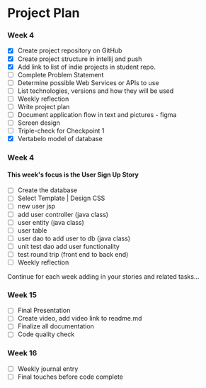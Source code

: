 # Project Plan

### Week 4
- [x] Create project repository on GitHub
- [x] Create project structure in intellij and push
- [x] Add link to list of indie projects in student repo.
- [ ] Complete Problem Statement
- [ ] Determine possible Web Services or APIs to use
- [ ] List technologies, versions and how they will be used
- [ ] Weekly reflection
- [ ] Write project plan
- [ ] Document application flow in text and pictures - figma
- [ ] Screen design
- [ ] Triple-check for Checkpoint 1
- [x] Vertabelo model of database

### Week 4
#### This week's focus is the User Sign Up Story
- [ ] Create the database
- [ ] Select Template | Design CSS
- [ ] new user jsp
- [ ] add user controller (java class)
- [ ] user entity (java class)
- [ ] user table
- [ ] user dao to add user to db (java class)
- [ ] unit test dao add user functionality
- [ ] test round trip (front end to back end)
- [ ] Weekly reflection

Continue for each week adding in your stories and related tasks...

### Week 15
- [ ] Final Presentation
- [ ] Create video, add video link to readme.md
- [ ] Finalize all documentation
- [ ] Code quality check

### Week 16
- [ ] Weekly journal entry
- [ ] Final touches before code complete